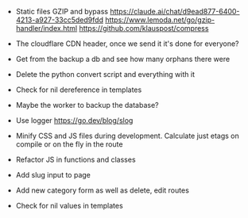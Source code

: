 
* Static files GZIP and bypass
  https://claude.ai/chat/d9ead877-6400-4213-a927-33cc5ded9fdd 
  https://www.lemoda.net/go/gzip-handler/index.html
  https://github.com/klauspost/compress


* The cloudflare CDN header, once we send it it's done for everyone?
* Get from the backup a db and see how many orphans there were
* Delete the python convert script and everything with it

* Check for nil dereference in templates

* Maybe the worker to backup the database?

* Use logger
  https://go.dev/blog/slog

* Minify CSS and JS files during development.
  Calculate just etags on compile or on the fly in the route

* Refactor JS in functions and classes
* Add slug input to page
* Add new category form as well as delete, edit routes
* Check for nil values in templates